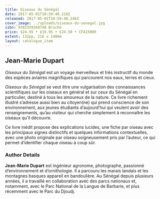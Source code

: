 ```yaml
---
title: Oiseaux du Sénégal
date: 2017-05-01T10:59:40.218Z
released: 2017-05-01T10:59:40.246Z
cover_image: ../uploads/oiseaux-du-senegal.jpg
isbn: 9782359260748 Broché
price: $24.95 • £19.95 • €24.50 • CFA15000
extent: 132pp, 216 x 140mm
layout: catalogue_item
---
```

## Jean-Marie Dupart

*Oiseaux du Sénégal* est un voyage merveilleux et très instructif du monde des espèces aviaires magnifiques qui parcourent nos eaux, terres et cieux.

*Oiseaux du Sénégal* se veut être une vulgarisation des connaissances scientifiques sur les oiseaux en général et sur ceux du Sénégal en particulier, destiné à tous les amoureux de la nature. Ce livre richement illustré s’adresse aussi bien au citoyen(ne) qui prend conscience de son environnement, aux jeunes étudiants d’aujourd’hui qui veulent avoir des renseignements, qu’au visiteur qui cherche simplement à reconnaître les oiseaux qu’il découvre.

Ce livre inédit propose des explications lucides, une fiche par oiseau avec les principaux signes distinctifs et quelques informations contextuelles, avec une photo originale par oiseau soigneusement pris par l’auteur, ce qui permet d’identifier chaque oiseau à coup sûr.

### Author Details

**Jean-Marie Dupart** est ingénieur agronome, photographe, passionné d’environnement et d’ornithologie. Il a parcouru les marais landais et les montagnes basques appareil en bandoulière. Au Sénégal depuis plusieurs années, il a travaillé en collaboration avec des parcs nationaux et, notamment, avec le Parc National de la Langue de Barbarie, et plus récemment avec le Parc du Djoudj.